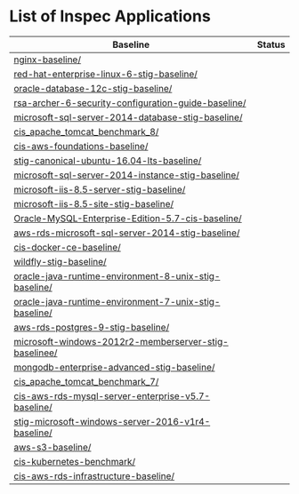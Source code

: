 # List of Inspec Applications

| Baseline                                                                                                                    | Status |
| --------------------------------------------------------------------------------------------------------------------------- | ------ |
| [nginx-baseline/](/Applications/nginx-baseline.md)                                                                             |        |  |  |
| [red-hat-enterprise-linux-6-stig-baseline/](/Applications/red-hat-enterprise-linux-6-stig-baseline.md)                         |        |  |  |
| [oracle-database-12c-stig-baseline/](/Applications/oracle-database-12c-stig-baseline.md)                                       |        |  |  |
| [rsa-archer-6-security-configuration-guide-baseline/](/Applications/rsa-archer-6-security-configuration-guide-baseline.md)     |        |  |  |
| [microsoft-sql-server-2014-database-stig-baseline/](/Applications/microsoft-sql-server-2014-database-stig-baseline.md)         |        |  |  |
| [cis_apache_tomcat_benchmark_8/](/Applications/cis_apache_tomcat_benchmark_8.md)                                               |        |  |  |
| [cis-aws-foundations-baseline/](/Applications/cis-aws-foundations-baseline.md)                                                 |        |  |  |
| [stig-canonical-ubuntu-16.04-lts-baseline/](/Applications/stig-canonical-ubuntu-16.04-lts-baseline.md)                         |        |  |  |
| [microsoft-sql-server-2014-instance-stig-baseline/](/Applications/microsoft-sql-server-2014-instance-stig-baseline.md)         |        |  |  |
| [microsoft-iis-8.5-server-stig-baseline/](/Applications/microsoft-iis-8.5-server-stig-baseline.md)                             |        |  |  |
| [microsoft-iis-8.5-site-stig-baseline/](/Applications/microsoft-iis-8.5-site-stig-baseline.md)                                 |        |  |  |
| [Oracle-MySQL-Enterprise-Edition-5.7-cis-baseline/](/Applications/Oracle-MySQL-Enterprise-Edition-5.7-cis-baseline.md)         |        |  |  |
| [aws-rds-microsoft-sql-server-2014-stig-baseline/](/Applications/aws-rds-microsoft-sql-server-2014-stig-baseline.md)           |        |  |  |
| [cis-docker-ce-baseline/](/Applications/cis-docker-ce-baseline.md)                                                             |        |  |  |
| [wildfly-stig-baseline/](/Applications/wildfly-stig-baseline.md)                                                               |        |  |  |
| [oracle-java-runtime-environment-8-unix-stig-baseline/](/Applications/oracle-java-runtime-environment-8-unix-stig-baseline.md) |        |  |  |
| [oracle-java-runtime-environment-7-unix-stig-baseline/](/Applications/oracle-java-runtime-environment-7-unix-stig-baseline.md) |        |  |  |
| [aws-rds-postgres-9-stig-baseline/](/Applications/aws-rds-postgres-9-stig-baseline.md)                                         |        |  |  |
| [microsoft-windows-2012r2-memberserver-stig-baselinee/](/Applications/microsoft-windows-2012r2-memberserver-stig-baseline.md)  |        |  |  |
| [mongodb-enterprise-advanced-stig-baseline/](/Applications/mongodb-enterprise-advanced-stig-baseline.md)                       |        |  |  |
| [cis_apache_tomcat_benchmark_7/](/Applications/cis_apache_tomcat_benchmark_7.md)                                               |        |  |  |
| [cis-aws-rds-mysql-server-enterprise-v5.7-baseline/](/Applications/cis-aws-rds-mysql-server-enterprise-v5.7-baseline.md)       |        |  |  |
| [stig-microsoft-windows-server-2016-v1r4-baseline/](/Applications/stig-microsoft-windows-server-2016-v1r4-baseline.md)         |        |  |  |
| [aws-s3-baseline/](/Applications/aws-s3-baseline.md)                                                                           |        |  |  |
| [cis-kubernetes-benchmark/](/Applications/cis-kubernetes-benchmark.md)                                                         |        |  |  |
| [cis-aws-rds-infrastructure-baseline/](/Applications/cis-aws-rds-infrastructure-baseline.md)                                   |        |  |  |
